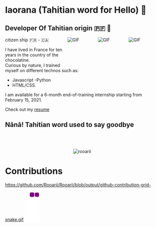 # Iaorana (Tahitian word for Hello) 🤙
## Developer Of Tahitian origin 🇵🇫 🌴 
<img align="right" alt="GIF" src="https://media.giphy.com/media/kdFc8fubgS31b8DsVu/giphy.gif" width="100" height="100" />
<img align="right" alt="GIF" src="https://media.giphy.com/media/eNAsjO55tPbgaor7ma/giphy.gif" width="100" height="100" />
<img align="right" alt="GIF" src="https://media.giphy.com/media/XH9wwXfUXu91wAJwN5/giphy.gif" width="100" height="100" />

citizen ship 🇫🇷 - 🇨🇦

I have lived in France for ten years in the country of the chocolatine.</br>
Curious by nature, I trained myself on different technos such as:

- Javascript 
-Python
- HTML/CSS.

I am available for a 6-month end-of-training internship starting from February 15, 2021.
</br>




Check out my <a href="Rooarii MANUEL.pdf" download="Rooarii MANUEL.pdf">resume</a>

## **Nānā!** Tahitian word used to say goodbye
<!-- 
<img align="left" src="https://welcome-tahiti.com/wp-content/uploads/BTH0454.jpg"> -->
</br>
</br>
<p align="center"> <img src="https://github-readme-stats.vercel.app/api?username=rooarii&show_icons=true&theme=vue-dark&bg" alt="rooarii" />

# Contributions
https://github.com/Rooarii/Rooarii/blob/output/github-contribution-grid-snake.gif
![rooarii snake gif](https://github.com/Rooarii/Rooarii/blob/output/github-contribution-grid-snake.gif)
